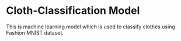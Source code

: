 # Cloth-Classification Model
This is machine learning model which is used to classify clothes using Fashion MNIST dataset. 
